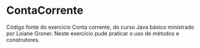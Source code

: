 # ContaCorrente
Código fonte do exercício Conta corrente, do curso Java básico ministrado por Loiane Groner.
Neste exercício pude praticar o uso de métodos e construtores.
